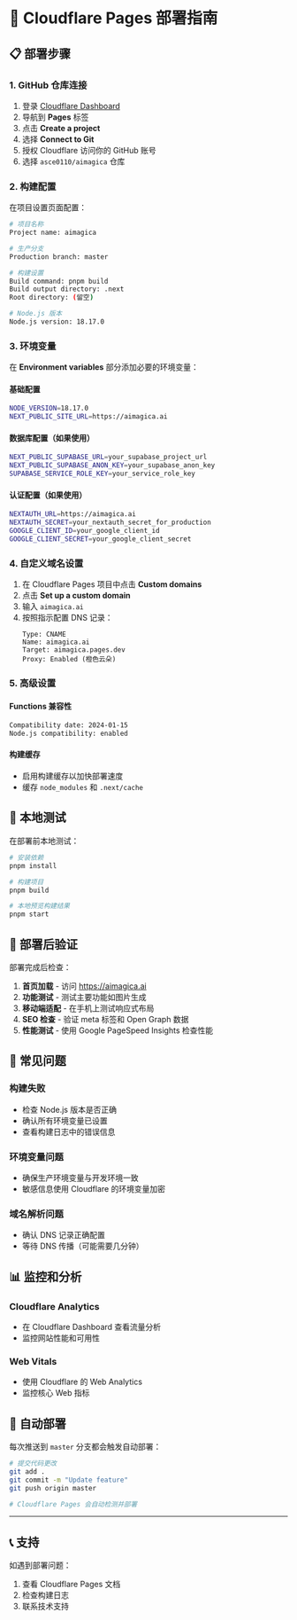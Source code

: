 # 🚀 Cloudflare Pages 部署指南

## 📋 部署步骤

### 1. GitHub 仓库连接

1. 登录 [Cloudflare Dashboard](https://dash.cloudflare.com)
2. 导航到 **Pages** 标签
3. 点击 **Create a project**
4. 选择 **Connect to Git**
5. 授权 Cloudflare 访问你的 GitHub 账号
6. 选择 `asce0110/aimagica` 仓库

### 2. 构建配置

在项目设置页面配置：

```bash
# 项目名称
Project name: aimagica

# 生产分支
Production branch: master

# 构建设置
Build command: pnpm build
Build output directory: .next
Root directory: (留空)

# Node.js 版本
Node.js version: 18.17.0
```

### 3. 环境变量

在 **Environment variables** 部分添加必要的环境变量：

#### 基础配置
```bash
NODE_VERSION=18.17.0
NEXT_PUBLIC_SITE_URL=https://aimagica.ai
```

#### 数据库配置（如果使用）
```bash
NEXT_PUBLIC_SUPABASE_URL=your_supabase_project_url
NEXT_PUBLIC_SUPABASE_ANON_KEY=your_supabase_anon_key
SUPABASE_SERVICE_ROLE_KEY=your_service_role_key
```

#### 认证配置（如果使用）
```bash
NEXTAUTH_URL=https://aimagica.ai
NEXTAUTH_SECRET=your_nextauth_secret_for_production
GOOGLE_CLIENT_ID=your_google_client_id
GOOGLE_CLIENT_SECRET=your_google_client_secret
```

### 4. 自定义域名设置

1. 在 Cloudflare Pages 项目中点击 **Custom domains**
2. 点击 **Set up a custom domain**
3. 输入 `aimagica.ai`
4. 按照指示配置 DNS 记录：
   ```
   Type: CNAME
   Name: aimagica.ai
   Target: aimagica.pages.dev
   Proxy: Enabled (橙色云朵)
   ```

### 5. 高级设置

#### Functions 兼容性
```bash
Compatibility date: 2024-01-15
Node.js compatibility: enabled
```

#### 构建缓存
- 启用构建缓存以加快部署速度
- 缓存 `node_modules` 和 `.next/cache`

## 🔧 本地测试

在部署前本地测试：

```bash
# 安装依赖
pnpm install

# 构建项目
pnpm build

# 本地预览构建结果
pnpm start
```

## 🎯 部署后验证

部署完成后检查：

1. **首页加载** - 访问 https://aimagica.ai
2. **功能测试** - 测试主要功能如图片生成
3. **移动端适配** - 在手机上测试响应式布局
4. **SEO 检查** - 验证 meta 标签和 Open Graph 数据
5. **性能测试** - 使用 Google PageSpeed Insights 检查性能

## 🚨 常见问题

### 构建失败
- 检查 Node.js 版本是否正确
- 确认所有环境变量已设置
- 查看构建日志中的错误信息

### 环境变量问题
- 确保生产环境变量与开发环境一致
- 敏感信息使用 Cloudflare 的环境变量加密

### 域名解析问题
- 确认 DNS 记录正确配置
- 等待 DNS 传播（可能需要几分钟）

## 📊 监控和分析

### Cloudflare Analytics
- 在 Cloudflare Dashboard 查看流量分析
- 监控网站性能和可用性

### Web Vitals
- 使用 Cloudflare 的 Web Analytics
- 监控核心 Web 指标

## 🔄 自动部署

每次推送到 `master` 分支都会触发自动部署：

```bash
# 提交代码更改
git add .
git commit -m "Update feature"
git push origin master

# Cloudflare Pages 会自动检测并部署
```

---

## 📞 支持

如遇到部署问题：
1. 查看 Cloudflare Pages 文档
2. 检查构建日志
3. 联系技术支持 